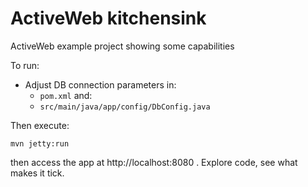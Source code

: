 ActiveWeb kitchensink
===========

ActiveWeb example project showing some capabilities

To run: 

* Adjust DB connection parameters in: 
  * `pom.xml` and:
  * `src/main/java/app/config/DbConfig.java`

Then execute:

```
mvn jetty:run
```
then access the app at http://localhost:8080 . Explore code, see what makes it tick. 

